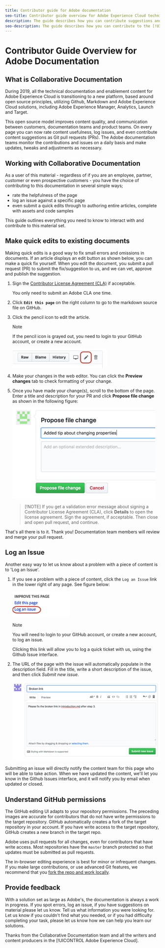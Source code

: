 ```yaml
---
title: Contributor guide for Adobe documentation
seo-title: Contributor guide overview for Adobe Experience Cloud technical documentation
description: The guide describes how you can contribute suggestions and additions to the Adobe documentation site.
seo-description: The guide describes how you can contribute to the [!UICONTROL Adobe Experience Cloud] technical documentation.
---
```


# Contributor Guide Overview for Adobe Documentation

## What is Collaborative Documentation

During 2019, all the technical documentation and enablement content for Adobe Experience Cloud is transitioning to a new platform, based around open source principles, utilizing Github, Markdown and Adobe Experience Cloud solutions, including Adobe Experience Manager, Analytics, Launch and Target. 

This open source model improves content quality, and communication between customers, documentation teams and product teams. On every page you can now rate content usefulness, log issues, and even contribute content suggestions as Git pull requests (PRs). The Adobe documentation teams monitor the contributions and issues on a daily basis and make updates, tweaks and adjustments as necessary.

## Working with Collaborative Documentation

As a user of this material - regardless of if you are an employee, partner, customer or even prospective customers - you have the choice of contributing to this documentation in several simple ways;

* rate the helpfulness of the page
* log an issue against a specific page
* even submit a quick edits through to authoring entire articles, complete with assets and code samples

This guide outlines everything you need to know to interact with and contribute to this material set.
 
<!--
> [!IMPORTANT]
> All repositories that publish to docs.adobe.com have adopted the [Adobe Open Source Code of Conduct](../code-of-conduct.md) or the [.NET Foundation Code of Conduct](https://dotnetfoundation.org/code-of-conduct). For more information, see the [Contributing](../contributing.md) article.
>
> Minor corrections or clarifications to documentation and code examples in public repositories are covered by the [Adobe Documentation Terms of Use](https://www.adobe.com/legal/terms.html). New or significant changes generate a comment in the pull request, asking you to submit an online Contribution License Agreement (CLA) if you are not an employee of Adobe. We need you to complete the online form before we can review or accept your pull request.
-->

## Make quick edits to existing documents

Making quick edits is a good way to fix small errors and omissions in documents. If an article displays an edit button as shown below, you can make a quick fix yourself. When you edit the document, you submit a pull request (PR) to submit the fix/suggestion to us, and we can vet, approve and publish the suggestion.

1. Sign the [Contributor License Agreement (CLA)](http://opensource.adobe.com/cla.html) if acceptable.

   You only need to submit an Adobe CLA one time.
1. Click **`Edit this page`** on the right column to go to the markdown source file on GitHub.
1. Click the pencil icon to edit the article.

   > [!NOTE]
   > If the pencil icon is grayed out, you need to login to your GitHub account, or create a new account.  

   ![Location of the pencil icon](assets/edit-icon.png)

1. Make your changes in the web editor. You can click the **Preview changes** tab to check formatting of your change.
1. Once you have made your change(s), scroll to the bottom of the page. Enter a title and description for your PR and click **Propose file change** as shown in the following figure:

   ![proposing your change](assets/submit-pull-request.png)

   >[!NOTE] If you get a validation error message about signing a Contributor License Agreement (CLA), click **Details** to open the license agreement. Sign the agreement, if acceptable. Then close and open pull request, and continue.

That's all there is to it. Thank you! Documentation team members will review and merge your pull request.

## Log an Issue

Another easy way to let us know about a problem with a piece of content is to 'Log an Issue'.

1. If you see a problem with a piece of content, click the `Log an Issue` link in the lower right of any page. See figure below:

   ![](assets/git_log_issue.png)
   
   > [!NOTE]
   > You will need to login to your GitHub account, or create a new account, to log an issue. 
   
   Clicking this link will allow you to log a quick ticket with us, using the Github Issue interface.
   
1. The URL of the page with the issue will automatically populate in the description field. Fill in the title, write a short description of the issue, and then click *Submit new issue*.

   ![](assets/git_issue_example.png)

Submitting an issue will directly notify the content team for this page who will be able to take action. When we have updated the content, we'll let you know in the Github Issues interface, and it will notify you by email when updated or closed.

## Understand GitHub permissions

The GitHub editing UI adapts to your repository permissions. The preceding images are accurate for contributors that do not have write permissions to the target repository. GitHub automatically creates a fork of the target repository in your account. If you have write access to the target repository, GitHub creates a new branch in the target repo.

Adobe uses pull requests for all changes, even for contributors that have write access. Most repositories have the `master` branch protected so that updates must be submitted as pull requests.

The in-browser editing experience is best for minor or infrequent changes. If you make large contributions, or use advanced Git features, we recommend that you [fork the repo and work locally](setup/full-workflow.md).

## Provide feedback

With a solution set as large as Adobe's, the documentation is always a work in progress. If you spot errors, log an issue, if you have suggestions on material please let us know. Tell us what information you were looking for. Let us know if you couldn't find what you needed, or if you had difficulty completing your task, please let us know how we can help you learn our solutions.

Thanks from the Collaborative Documentation team and all the writers and content producers in the [!UICONTROL Adobe Experience Cloud].
